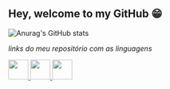 
## Hey, welcome to my GitHub 😁

<!--
**VRuanFab/VRuanFab** is a ✨ _special_ ✨ repository because its `README.md` (this file) appears on your GitHub profile.

Here are some ideas to get you started:

- 🔭 I’m currently working on ...
- 🌱 I’m currently learning ...
- 👯 I’m looking to collaborate on ...
- 🤔 I’m looking for help with ...
- 💬 Ask me about ...
- 📫 How to reach me: ...
- 😄 Pronouns: ...
- ⚡ Fun fact: ...
-->

![Anurag's GitHub stats](https://github-readme-stats.vercel.app/api?username=vruanfab&theme=material-palenight&show_icons=true)

*links do meu repositório com as linguagens*

<div>
  
  <a href="https://github.com/VRuanFab?tab=repositories&q=&type=&language=javascript&sort=">
    <img loading="lazy" src="https://cdn.jsdelivr.net/gh/devicons/devicon@latest/icons/javascript/javascript-original.svg" width="40" height="40" text-decoraiton="none"/>
  <a/>
  
  <a href="https://github.com/VRuanFab?tab=repositories&q=&type=&language=python&sort=">
    <img src="https://cdn.jsdelivr.net/gh/devicons/devicon@latest/icons/python/python-original.svg" width="40" height="40" text-decoraiton="none"/>
  </a>
  
  <a href="https://www.linkedin.com/in/ruan-fabricio-340739165/">
    <img src="https://cdn.jsdelivr.net/gh/devicons/devicon@latest/icons/linkedin/linkedin-original.svg" width="40" height="40" />
  </a>
  
</div>  
